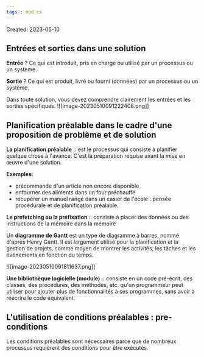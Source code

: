 ```yaml
---
tags : mod cs
---
```

Created: 2023-05-10

## Entrées et sorties dans une solution

**Entrée**
?
Ce qui est introduit, pris en charge ou utilisé par un processus ou un système.

**Sortie**
?
Ce qui est produit, livré ou fourni (données) par un processus ou un système.

Dans toute solution, vous devez comprendre clairement les entrées et les sorties spécifiques.
![[image-20230510091222408.png]]

## Planification préalable dans le cadre d'une proposition de problème et de solution

**La planification préalable** :: est le processus qui consiste à planifier quelque chose à l'avance. C'est la préparation requise avant la mise en œuvre d'une solution.

**Exemples**:
- précommande d'un article non encore disponible
- enfourner des aliments dans un four préchauffé
- récupérer un manuel rangé dans un casier de l'école : pensée procédurale et de planification
préalable.

**Le prefetching ou la préfixation** :: consiste à placer des données ou des instructions de la mémoire dans la mémoire

Un **diagramme de Gantt** est un type de diagramme à barres, nommé d'après Henry Gantt. Il est largement utilisé pour la planification et la gestion de projets, comme moyen de montrer les activités, les tâches et les événements en fonction du temps.

![[image-20230510091811637.png]]

**Une bibliothèque logicielle (module)** :: consiste en un code pré-écrit, des classes, des procédures, des méthodes, etc. qu'un programmeur peut utiliser pour ajouter plus de fonctionnalités à ses programmes, sans avoir à réécrire le code équivalent.

## L'utilisation de conditions préalables : pre-conditions

Les conditions préalables sont nécessaires parce que de nombreux processus requièrent des conditions pour être exécutés.